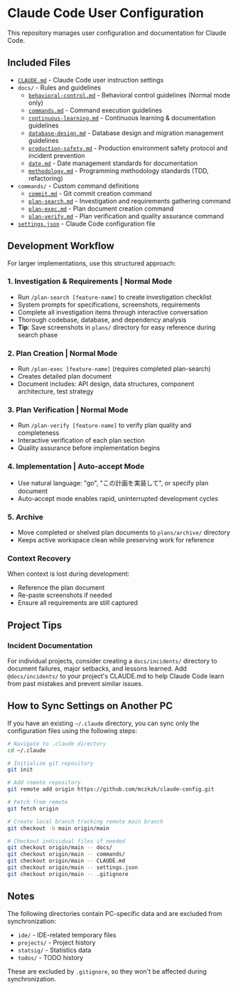 # Claude Code User Configuration

This repository manages user configuration and documentation for Claude Code.

## Included Files

- [`CLAUDE.md`](CLAUDE.md) - Claude Code user instruction settings
- `docs/` - Rules and guidelines
  - [`behavioral-control.md`](docs/behavioral-control.md) - Behavioral control guidelines (Normal mode only)
  - [`commands.md`](docs/commands.md) - Command execution guidelines
  - [`continuous-learning.md`](docs/continuous-learning.md) - Continuous learning & documentation guidelines
  - [`database-design.md`](docs/database-design.md) - Database design and migration management guidelines
  - [`production-safety.md`](docs/production-safety.md) - Production environment safety protocol and incident prevention
  - [`date.md`](docs/date.md) - Date management standards for documentation
  - [`methodology.md`](docs/methodology.md) - Programming methodology standards (TDD, refactoring)
- `commands/` - Custom command definitions
  - [`commit.md`](commands/commit.md) - Git commit creation command
  - [`plan-search.md`](commands/plan-search.md) - Investigation and requirements gathering command
  - [`plan-exec.md`](commands/plan-exec.md) - Plan document creation command
  - [`plan-verify.md`](commands/plan-verify.md) - Plan verification and quality assurance command
- [`settings.json`](settings.json) - Claude Code configuration file

## Development Workflow

For larger implementations, use this structured approach:

### 1. Investigation & Requirements | Normal Mode
- Run `/plan-search [feature-name]` to create investigation checklist
- System prompts for specifications, screenshots, requirements
- Complete all investigation items through interactive conversation
- Thorough codebase, database, and dependency analysis
- **Tip**: Save screenshots in `plans/` directory for easy reference during search phase

### 2. Plan Creation | Normal Mode  
- Run `/plan-exec [feature-name]` (requires completed plan-search)
- Creates detailed plan document
- Document includes: API design, data structures, component architecture, test strategy

### 3. Plan Verification | Normal Mode
- Run `/plan-verify [feature-name]` to verify plan quality and completeness
- Interactive verification of each plan section
- Quality assurance before implementation begins

### 4. Implementation | Auto-accept Mode
- Use natural language: "go", "この計画を実装して", or specify plan document
- Auto-accept mode enables rapid, uninterrupted development cycles

### 5. Archive
- Move completed or shelved plan documents to `plans/archive/` directory
- Keeps active workspace clean while preserving work for reference

### Context Recovery
When context is lost during development:
- Reference the plan document
- Re-paste screenshots if needed
- Ensure all requirements are still captured

## Project Tips

### Incident Documentation
For individual projects, consider creating a `docs/incidents/` directory to document failures, major setbacks, and lessons learned. Add `@docs/incidents/` to your project's CLAUDE.md to help Claude Code learn from past mistakes and prevent similar issues.

## How to Sync Settings on Another PC

If you have an existing `~/.claude` directory, you can sync only the configuration files using the following steps:

```bash
# Navigate to .claude directory
cd ~/.claude

# Initialize git repository
git init

# Add remote repository
git remote add origin https://github.com/mczkzk/claude-config.git

# Fetch from remote
git fetch origin

# Create local branch tracking remote main branch
git checkout -b main origin/main

# Checkout individual files if needed
git checkout origin/main -- docs/
git checkout origin/main -- commands/
git checkout origin/main -- CLAUDE.md
git checkout origin/main -- settings.json
git checkout origin/main -- .gitignore
```

## Notes

The following directories contain PC-specific data and are excluded from synchronization:
- `ide/` - IDE-related temporary files
- `projects/` - Project history
- `statsig/` - Statistics data
- `todos/` - TODO history

These are excluded by `.gitignore`, so they won't be affected during synchronization.